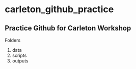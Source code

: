 # carleton_github_practice
## Practice Github for Carleton Workshop
Folders 
1. data 
1. scripts
1. outputs
